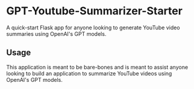 # GPT-Youtube-Summarizer-Starter
A quick-start Flask app for anyone looking to generate YouTube video summaries using OpenAI's GPT models.

## Usage
This application is meant to be bare-bones and is meant to assist anyone looking to build an application to summarize YouTube videos using OpenAI's GPT models. 
